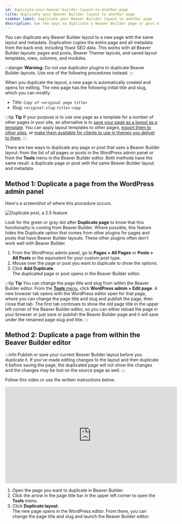 ```yaml
---
id: duplicate-your-beaver-builder-layout-to-another-page
title: Duplicate your Beaver Builder layout to another page
sidebar_label: Duplicate your Beaver Builder layout to another page
description: See the ways to duplicate a Beaver Builder page or post with the same layout and metadata.
---
```


You can duplicate any Beaver Builder layout to a new page with the same layout
and metadata. Duplication copies the entire page and all metadata from the back end, including Yoast SEO data. This works with all Beaver Builder layouts: pages and posts, Beaver Themer layouts, and saved layout templates, rows, columns, and modules.

:::danger **Warning:**
Do not use duplicator plugins to duplicate Beaver Builder layouts. Use one of the following procedures instead.
:::

When you duplicate the layout, a new page is automatically created and opens for editing. The new page has the following initial title and slug, which you can modify:

  * Title: *`Copy of <original page title>`*
  * Slug: *`<original-slug-title>-copy`*

:::tip **Tip**
If your purpose is to use one page as a template for a number of other pages in your site, an alternative is to [save your page as a layout as a template](/beaver-builder/layouts/templates/create-and-save-a-custom-layout-template.md). You can apply layout templates to other pages, [export them to other sites](/beaver-builder/layouts/templates/export-import-content.md), or [make them available for clients to use in themes you deliver to them](/beaver-builder/developer/how-to-tips/theme-author-templates.md). 
:::

There are two ways to duplicate any page or post that uses a Beaver Builder layout: from the list of all pages or posts in the WordPress admin panel or from the **Tools** menu in the Beaver Builder editor. Both methods have the same result: a duplicate page or post with the same Beaver Builder layout and metadata.

## Method 1: Duplicate a page from the WordPress admin panel

Here's a screenshot of where this procedure occurs.

![Duplicate post, a 2.5 feature](/img/2-5-features-duplicate-post.png) 

Look for the green or gray dot after **Duplicate page** to know that this functionality is coming from Beaver Builder. Where possible, this feature hides the Duplicate option that comes from other plugins for pages and posts that have Beaver Builder layouts. These other plugins often don't work well with Beaver Builder.

1. From the WordPress admin panel, go to **Pages > All Pages** or **Posts > All Posts** or the equivalent for your custom post type. 
2.  Mouse over the page or post you want to duplicate to show the options.
3.  Click **Add Duplicate**.  
The duplicated page or post opens in the Beaver Builder editor.

:::tip **Tip**
You can change the page title and slug from within the Beaver Builder editor. From the [**Tools** menu](/beaver-builder/getting-started/bb-editor-basics/tools-menu.md), click **WordPress admin > Edit page**. A new browser tab opens with the WordPress editor open for that page, where you can change the page title and slug and publish the page, then close that tab. The first tab continues to show the old page title in the upper left corner of the Beaver Builder editor, so you can either reload the page in your browser or just save or publish the Beaver Builder page and it will save under the renamed page slug and title.
:::

## Method 2: Duplicate a page from within the Beaver Builder editor

:::info
Publish or save your current Beaver Builder layout before you duplicate it. If you've made editing changes to the layout and then duplicate it before saving the page, the duplicated page will not show the changes and the changes may be lost on the source page as well.
:::

Follow this video or use the written instructions below.

<div className="embed-responsive">
  <iframe width="560" height="315" src="https://www.youtube.com/embed/CQGuGVLDSnI" title="YouTube video player" frameborder="0" allow="accelerometer; autoplay; clipboard-write; encrypted-media; gyroscope; picture-in-picture" allowfullscreen></iframe>
</div>

  1. Open the page you want to duplicate in Beaver Builder.
  2. Click the arrow in the page title bar in the upper left corner to open the **Tools** menu.
  3. Click **Duplicate layout**.   
The new page opens in the WordPress editor. From there, you can change the page title and slug and launch the Beaver Builder editor.

